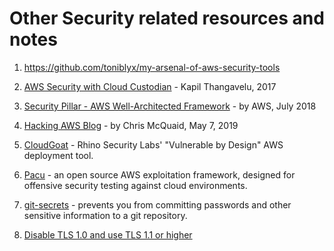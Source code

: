 # Other Security related resources and notes

1. https://github.com/toniblyx/my-arsenal-of-aws-security-tools

1. [AWS Security with Cloud Custodian](
http://aws-de-media.s3.amazonaws.com/images/TransformationDay/TDay_Slides/Capital_One_AWS.pdf
) - Kapil Thangavelu, 2017

1. [Security Pillar - AWS Well-Architected Framework](
https://d1.awsstatic.com/whitepapers/architecture/AWS-Security-Pillar.pdf
) - by AWS, July 2018

1. [Hacking AWS Blog](
https://www.devopsgroup.com/blog/hacking-aws-blog/
) - by Chris McQuaid, May 7, 2019 

1. [CloudGoat](
https://github.com/RhinoSecurityLabs/cloudgoat
) - Rhino Security Labs' "Vulnerable by Design" AWS deployment tool.

1. [Pacu](
https://github.com/RhinoSecurityLabs/pacu
) - an open source AWS exploitation framework, designed for offensive security testing against cloud environments.

1. [git-secrets](
https://github.com/awslabs/git-secrets
) - prevents you from committing passwords and other sensitive information to a git repository.

1. [Disable TLS 1.0 and use TLS 1.1 or higher](ConfigureTLS.md)
